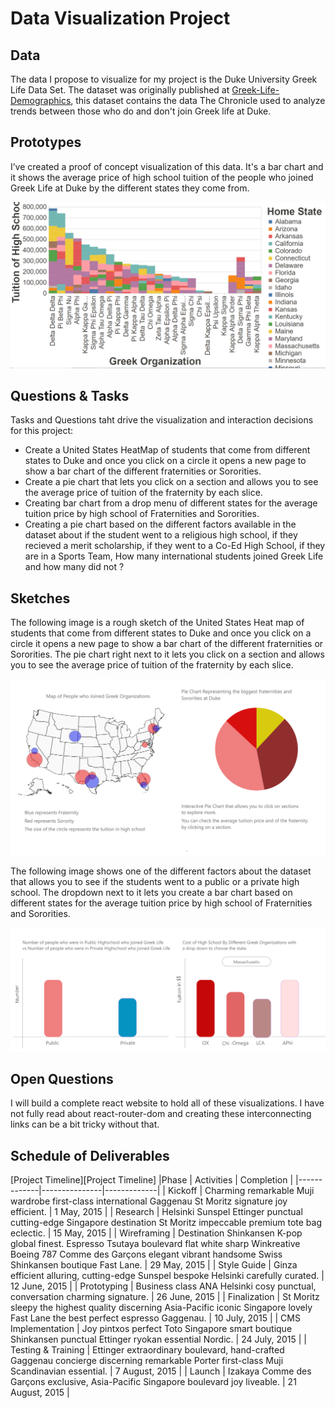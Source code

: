 # Data Visualization Project

## Data

The data I propose to visualize for my project is the Duke University Greek Life Data Set. The dataset was originally published at [Greek-Life-Demographics](https://raw.githubusercontent.com/Chrissymbeck/Greek-Life-Demographics/master/Greek_Data_Duke_Class_of_2018.csv), this dataset contains the data The Chronicle used to analyze trends between those who do and don't join Greek life at Duke.


## Prototypes

I’ve created a proof of concept visualization of this data. It's a bar chart and it shows the average price of high school tuition of the people who joined Greek Life at Duke by the different states they come from. 

[![image](Image.PNG)](https://vizhub.com/lokesh234/97130be4da0b456eaf092c8fffdd76ec?edit=files)

## Questions & Tasks

Tasks and Questions taht drive the visualization and interaction decisions for this project:

 * Create a United States HeatMap of students that come from different states to Duke and once you click on a circle it opens a new page to show a bar chart of the different fraternities or Sororities.
 * Create a pie chart that lets you click on a section and allows you to see the average price of tuition of the fraternity by each slice.
 * Creating bar chart from a drop menu of different states for the average tuition price by high school of Fraternities and Sororities.
 * Creating a pie chart based on the different factors available in the dataset about if the student went to a religious high school, if they recieved a merit scholarship, if they went to a Co-Ed High School, if they are in a Sports Team, How many international students joined Greek Life and how many did not ? 

## Sketches

The following image is a rough sketch of the United States Heat map of students that come from different states to Duke and once you click on a circle it opens a new page to show a bar chart of the different fraternities or Sororities. The pie chart right next to it lets you click on a section and allows you to see the average price of tuition of the fraternity by each slice.

![image](viz1.PNG)

The following image shows one of the different factors about the dataset that allows you to see if the students went to a public or a private high school. The dropdown next to it lets you create a bar chart based on different states for the average tuition price by high school of Fraternities and Sororities.

![image](viz2.PNG)


## Open Questions

I will build a complete react website to hold all of these visualizations. I have not fully read about react-router-dom and creating these interconnecting links can be a bit tricky without that. 

## Schedule of Deliverables 

[Project Timeline][Project Timeline]
|Phase        | Activities          |  Completion |
|-------------|---------------|-------------|
| Kickoff | Charming remarkable Muji wardrobe first-class international Gaggenau St Moritz signature joy efficient. | 1 May, 2015 |
| Research | Helsinki Sunspel Ettinger punctual cutting-edge Singapore destination St Moritz impeccable premium tote bag eclectic. | 15 May, 2015 |
| Wireframing | Destination Shinkansen K-pop global finest. Espresso Tsutaya boulevard flat white sharp Winkreative Boeing 787 Comme des Garçons elegant vibrant handsome Swiss Shinkansen boutique Fast Lane. | 29 May, 2015 |
| Style Guide | Ginza efficient alluring, cutting-edge Sunspel bespoke Helsinki carefully curated. | 12 June, 2015 |
| Prototyping | Business class ANA Helsinki cosy punctual, conversation charming signature. | 26 June, 2015 |
| Finalization | St Moritz sleepy the highest quality discerning Asia-Pacific iconic Singapore lovely Fast Lane the best perfect espresso Gaggenau. | 10 July, 2015 |
| CMS Implementation | Joy pintxos perfect Toto Singapore smart boutique Shinkansen punctual Ettinger ryokan essential Nordic.  | 24 July, 2015 |
| Testing & Training | Ettinger extraordinary boulevard, hand-crafted Gaggenau concierge discerning remarkable Porter first-class Muji Scandinavian essential. | 7 August, 2015 |
| Launch | Izakaya Comme des Garçons exclusive, Asia-Pacific Singapore boulevard joy liveable. | 21 August, 2015 |

